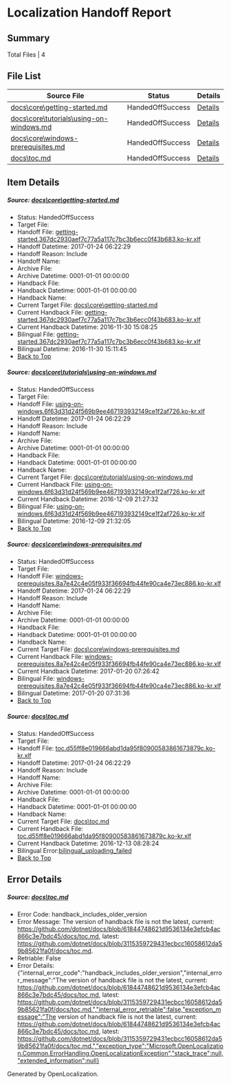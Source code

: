 # <a name='report-top'></a> Localization Handoff Report

## Summary
 Total Files | 4

## File List
 Source File | Status | Details 
 ----------- | ------ | ------- 
 [docs\core\getting-started.md](https://github.com/dotnet/docs/blob/21de50320db3399a80602b4e862cb54c71043e0d/docs/core/getting-started.md) | HandedOffSuccess | [Details](#788b843757816ef1b19ffb8d158249681670b84043)
 [docs\core\tutorials\using-on-windows.md](https://github.com/dotnet/docs/blob/dade2c140d7129a90ab501b19b756cde58f70f34/docs/core/tutorials/using-on-windows.md) | HandedOffSuccess | [Details](#7dae36804a2b75cbb1e9d5c8c63d8d31475220f2127)
 [docs\core\windows-prerequisites.md](https://github.com/dotnet/docs/blob/21de50320db3399a80602b4e862cb54c71043e0d/docs/core/windows-prerequisites.md) | HandedOffSuccess | [Details](#47b43a6811da77d6d5668865b3f142a61d386303131)
 [docs\toc.md](https://github.com/dotnet/docs/blob/3115359729431ecbcc16058612da59b85621fa0f/docs/toc.md) | HandedOffSuccess | [Details](#ae505f903c26d03b00ffae877f7d05500713ac5f3460)

## Item Details
##### <a name='788b843757816ef1b19ffb8d158249681670b84043'></a> Source: [docs\core\getting-started.md](https://github.com/dotnet/docs/blob/21de50320db3399a80602b4e862cb54c71043e0d/docs/core/getting-started.md)
* Status: HandedOffSuccess
* Target File: 
* Handoff File: [getting-started.367dc2930aef7c77a5a117c7bc3b6ecc0f43b683.ko-kr.xlf](https://github.com/dotnet/docs.handoff/blob/1207a2e65677688ed9b9e620a961c5c2aae5dfcf/ol-handoff/dotnet/docs.ko-kr/master/dotnet-core/getting-started.367dc2930aef7c77a5a117c7bc3b6ecc0f43b683.ko-kr.xlf)
* Handoff Datetime: 2017-01-24 06:22:29
* Handoff Reason: Include
* Handoff Name: 
* Archive File: 
* Archive Datetime: 0001-01-01 00:00:00
* Handback File: 
* Handback Datetime: 0001-01-01 00:00:00
* Handback Name: 
* Current Target File: [docs\core\getting-started.md](https://github.com/dotnet/docs.ko-kr/blob/eedb7342ffeed1511420d9091cf4c304f1745e11/docs/core/getting-started.md)
* Current Handback File: [getting-started.367dc2930aef7c77a5a117c7bc3b6ecc0f43b683.ko-kr.xlf](https://github.com/dotnet/docs.handback/blob/5461922f05267a4327b51a8b390a16ceba65c68a/ol-handback/dotnet/docs.ko-kr/master/ht-p1/getting-started.367dc2930aef7c77a5a117c7bc3b6ecc0f43b683.ko-kr.xlf)
* Current Handback Datetime: 2016-11-30 15:08:25
* Bilingual File: [getting-started.367dc2930aef7c77a5a117c7bc3b6ecc0f43b683.ko-kr.xlf](https://github.com/dotnet/docs.handback/blob/5461922f05267a4327b51a8b390a16ceba65c68a/ol-handback/dotnet/docs.ko-kr/master/ht-p1/getting-started.367dc2930aef7c77a5a117c7bc3b6ecc0f43b683.ko-kr.xlf)
* Bilingual Datetime: 2016-11-30 15:11:45
* [Back to Top](#report-top)

##### <a name='7dae36804a2b75cbb1e9d5c8c63d8d31475220f2127'></a> Source: [docs\core\tutorials\using-on-windows.md](https://github.com/dotnet/docs/blob/dade2c140d7129a90ab501b19b756cde58f70f34/docs/core/tutorials/using-on-windows.md)
* Status: HandedOffSuccess
* Target File: 
* Handoff File: [using-on-windows.6f63d31d24f569b9ee467193932149ce1f2af726.ko-kr.xlf](https://github.com/dotnet/docs.handoff/blob/1207a2e65677688ed9b9e620a961c5c2aae5dfcf/ol-handoff/dotnet/docs.ko-kr/master/dotnet-core/using-on-windows.6f63d31d24f569b9ee467193932149ce1f2af726.ko-kr.xlf)
* Handoff Datetime: 2017-01-24 06:22:29
* Handoff Reason: Include
* Handoff Name: 
* Archive File: 
* Archive Datetime: 0001-01-01 00:00:00
* Handback File: 
* Handback Datetime: 0001-01-01 00:00:00
* Handback Name: 
* Current Target File: [docs\core\tutorials\using-on-windows.md](https://github.com/dotnet/docs.ko-kr/blob/e62bb7fc0c8d7cc259127bc8cad079f6cf2b01c4/docs/core/tutorials/using-on-windows.md)
* Current Handback File: [using-on-windows.6f63d31d24f569b9ee467193932149ce1f2af726.ko-kr.xlf](https://github.com/dotnet/docs.handback/blob/a08bda0c25f4f38536d6fbabbda613cebd0afeef/ol-handback/dotnet/docs.ko-kr/master/ht-p1/using-on-windows.6f63d31d24f569b9ee467193932149ce1f2af726.ko-kr.xlf)
* Current Handback Datetime: 2016-12-09 21:27:32
* Bilingual File: [using-on-windows.6f63d31d24f569b9ee467193932149ce1f2af726.ko-kr.xlf](https://github.com/dotnet/docs.handback/blob/a08bda0c25f4f38536d6fbabbda613cebd0afeef/ol-handback/dotnet/docs.ko-kr/master/ht-p1/using-on-windows.6f63d31d24f569b9ee467193932149ce1f2af726.ko-kr.xlf)
* Bilingual Datetime: 2016-12-09 21:32:05
* [Back to Top](#report-top)

##### <a name='47b43a6811da77d6d5668865b3f142a61d386303131'></a> Source: [docs\core\windows-prerequisites.md](https://github.com/dotnet/docs/blob/21de50320db3399a80602b4e862cb54c71043e0d/docs/core/windows-prerequisites.md)
* Status: HandedOffSuccess
* Target File: 
* Handoff File: [windows-prerequisites.8a7e42c4e05f933f36694fb44fe90ca4e73ec886.ko-kr.xlf](https://github.com/dotnet/docs.handoff/blob/1207a2e65677688ed9b9e620a961c5c2aae5dfcf/ol-handoff/dotnet/docs.ko-kr/master/dotnet-core/windows-prerequisites.8a7e42c4e05f933f36694fb44fe90ca4e73ec886.ko-kr.xlf)
* Handoff Datetime: 2017-01-24 06:22:29
* Handoff Reason: Include
* Handoff Name: 
* Archive File: 
* Archive Datetime: 0001-01-01 00:00:00
* Handback File: 
* Handback Datetime: 0001-01-01 00:00:00
* Handback Name: 
* Current Target File: [docs\core\windows-prerequisites.md](https://github.com/dotnet/docs.ko-kr/blob/ed614a1fbb84ac0e0dd86b1fa84c5ffd81781dc7/docs/core/windows-prerequisites.md)
* Current Handback File: [windows-prerequisites.8a7e42c4e05f933f36694fb44fe90ca4e73ec886.ko-kr.xlf](https://github.com/dotnet/docs.handback/blob/2e9756647525c6a60c577e810724bfef199ea25b/ol-handback/dotnet/docs.ko-kr/master/dotnet-core/windows-prerequisites.8a7e42c4e05f933f36694fb44fe90ca4e73ec886.ko-kr.xlf)
* Current Handback Datetime: 2017-01-20 07:26:42
* Bilingual File: [windows-prerequisites.8a7e42c4e05f933f36694fb44fe90ca4e73ec886.ko-kr.xlf](https://github.com/dotnet/docs.handback/blob/2e9756647525c6a60c577e810724bfef199ea25b/ol-handback/dotnet/docs.ko-kr/master/dotnet-core/windows-prerequisites.8a7e42c4e05f933f36694fb44fe90ca4e73ec886.ko-kr.xlf)
* Bilingual Datetime: 2017-01-20 07:31:36
* [Back to Top](#report-top)

##### <a name='ae505f903c26d03b00ffae877f7d05500713ac5f3460'></a> Source: [docs\toc.md](https://github.com/dotnet/docs/blob/3115359729431ecbcc16058612da59b85621fa0f/docs/toc.md)
* Status: HandedOffSuccess
* Target File: 
* Handoff File: [toc.d55ff8e019666abd1da95f80900583861673879c.ko-kr.xlf](https://github.com/dotnet/docs.handoff/blob/1207a2e65677688ed9b9e620a961c5c2aae5dfcf/ol-handoff/dotnet/docs.ko-kr/master/dotnet-core/toc.d55ff8e019666abd1da95f80900583861673879c.ko-kr.xlf)
* Handoff Datetime: 2017-01-24 06:22:29
* Handoff Reason: Include
* Handoff Name: 
* Archive File: 
* Archive Datetime: 0001-01-01 00:00:00
* Handback File: 
* Handback Datetime: 0001-01-01 00:00:00
* Handback Name: 
* Current Target File: [docs\toc.md](https://github.com/dotnet/docs.ko-kr/blob/dcd922a742a5714cf5240d0db1e614f90d3a6560/docs/toc.md)
* Current Handback File: [toc.d55ff8e019666abd1da95f80900583861673879c.ko-kr.xlf](https://github.com/dotnet/docs.handback/blob/64dce9c30393b7035070cc33c7dfa0160bec177e/ol-handback/dotnet/docs.ko-kr/master/ht-p1/toc.d55ff8e019666abd1da95f80900583861673879c.ko-kr.xlf)
* Current Handback Datetime: 2016-12-13 08:28:24
* Bilingual Error:[bilingual_uploading_failed](#ae505f903c26d03b00ffae877f7d05500713ac5f3460bilingual_uploading_failed)
* [Back to Top](#report-top)


## Error Details
##### <a name='ae505f903c26d03b00ffae877f7d05500713ac5f3460handback_includes_older_version'></a> Source: [docs\toc.md](#ae505f903c26d03b00ffae877f7d05500713ac5f3460)
* Error Code: handback_includes_older_version
* Error Message: The version of handback file is not the latest, current: https://github.com/dotnet/docs/blob/61844748621d9536134e3efcb4ac866c3e7bdc45/docs/toc.md, latest: https://github.com/dotnet/docs/blob/3115359729431ecbcc16058612da59b85621fa0f/docs/toc.md.
* Retriable: False
* Error Details: {"internal_error_code":"handback_includes_older_version","internal_error_message":"The version of handback file is not the latest, current: https://github.com/dotnet/docs/blob/61844748621d9536134e3efcb4ac866c3e7bdc45/docs/toc.md, latest: https://github.com/dotnet/docs/blob/3115359729431ecbcc16058612da59b85621fa0f/docs/toc.md.","internal_error_retriable":false,"exception_message":"The version of handback file is not the latest, current: https://github.com/dotnet/docs/blob/61844748621d9536134e3efcb4ac866c3e7bdc45/docs/toc.md, latest: https://github.com/dotnet/docs/blob/3115359729431ecbcc16058612da59b85621fa0f/docs/toc.md.","exception_type":"Microsoft.OpenLocalization.Common.ErrorHandling.OpenLocalizationException","stack_trace":null,"extended_information":null}


Generated by OpenLocalization.
